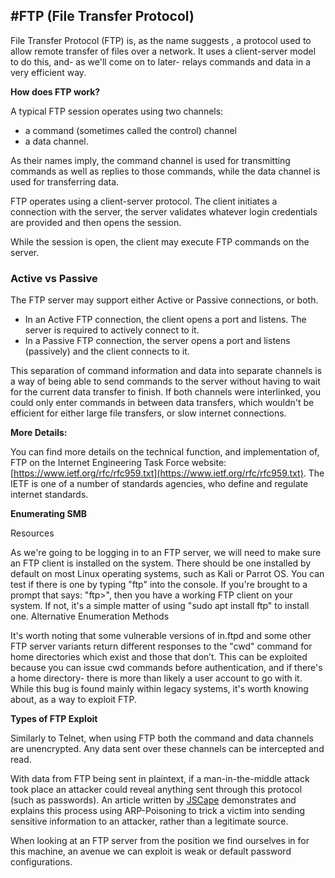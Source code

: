 ## #**FTP (File Transfer Protocol)**

File Transfer Protocol (FTP) is, as the name suggests , a protocol used to allow remote transfer of files over a network. It uses a client-server model to do this, and- as we'll come on to later- relays commands and data in a very efficient way.

**How does FTP work?**

A typical FTP session operates using two channels:

-   a command (sometimes called the control) channel
-   a data channel.

As their names imply, the command channel is used for transmitting commands as well as replies to those commands, while the data channel is used for transferring data.

FTP operates using a client-server protocol. The client initiates a connection with the server, the server validates whatever login credentials are provided and then opens the session.

While the session is open, the client may execute FTP commands on the server.

### **Active vs Passive**

The FTP server may support either Active or Passive connections, or both.

-   In an Active FTP connection, the client opens a port and listens. The server is required to actively connect to it.
-   In a Passive FTP connection, the server opens a port and listens (passively) and the client connects to it.

This separation of command information and data into separate channels is a way of being able to send commands to the server without having to wait for the current data transfer to finish. If both channels were interlinked, you could only enter commands in between data transfers, which wouldn't be efficient for either large file transfers, or slow internet connections.

**More Details:**

You can find more details on the technical function, and implementation of, FTP on the Internet Engineering Task Force website: [](https://www.ietf.org/rfc/rfc959.txt)[https://www.ietf.org/rfc/rfc959.txt](https://www.ietf.org/rfc/rfc959.txt). The IETF is one of a number of standards agencies, who define and regulate internet standards.

**Enumerating SMB**

Resources

As we're going to be logging in to an FTP server, we will need to make sure an FTP client is installed on the system. There should be one installed by default on most Linux operating systems, such as Kali or Parrot OS. You can test if there is one by typing "ftp" into the console. If you're brought to a prompt that says: "ftp>", then you have a working FTP client on your system. If not, it's a simple matter of using "sudo apt install ftp" to install one. Alternative Enumeration Methods

It's worth noting that some vulnerable versions of in.ftpd and some other FTP server variants return different responses to the "cwd" command for home directories which exist and those that don’t. This can be exploited because you can issue cwd commands before authentication, and if there's a home directory- there is more than likely a user account to go with it. While this bug is found mainly within legacy systems, it's worth knowing about, as a way to exploit FTP.

**Types of FTP Exploit**

Similarly to Telnet, when using FTP both the command and data channels are unencrypted. Any data sent over these channels can be intercepted and read.

With data from FTP being sent in plaintext, if a man-in-the-middle attack took place an attacker could reveal anything sent through this protocol (such as passwords). An article written by [JSCape](https://www.jscape.com/blog/bid/91906/Countering-Packet-Sniffers-Using-Encrypted-FTP) demonstrates and explains this process using ARP-Poisoning to trick a victim into sending sensitive information to an attacker, rather than a legitimate source.

When looking at an FTP server from the position we find ourselves in for this machine, an avenue we can exploit is weak or default password configurations.